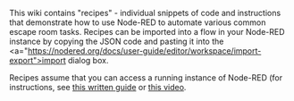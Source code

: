 This wiki contains "recipes" - individual snippets of code and instructions that demonstrate how to use Node-RED to automate various common escape room tasks. Recipes can be imported into a flow in your Node-RED instance by copying the JSON code and pasting it into the <a="https://nodered.org/docs/user-guide/editor/workspace/import-export">import dialog</a> box.

Recipes assume that you can access a running instance of Node-RED (for instructions, see <a href="https://nodered.org/docs/getting-started/local">this written guide</a> or <a href="https://www.youtube.com/watch?v=3jm2uED1wlg">this video</a>.